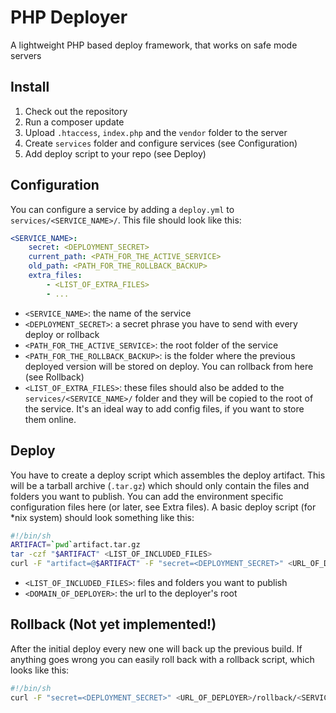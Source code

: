 # PHP Deployer

A lightweight PHP based deploy framework, that works on safe mode servers

## Install

1. Check out the repository
2. Run a composer update
3. Upload `.htaccess`, `index.php` and the `vendor` folder to the server
4. Create `services` folder and configure services (see Configuration)
5. Add deploy script to your repo (see Deploy)

## Configuration

You can configure a service by adding a `deploy.yml` to `services/<SERVICE_NAME>/`.
This file should look like this:

```yaml
<SERVICE_NAME>:
    secret: <DEPLOYMENT_SECRET>
    current_path: <PATH_FOR_THE_ACTIVE_SERVICE>
    old_path: <PATH_FOR_THE_ROLLBACK_BACKUP>
    extra_files:
        - <LIST_OF_EXTRA_FILES>
        - ...
```

- `<SERVICE_NAME>`: the name of the service
- `<DEPLOYMENT_SECRET>`: a secret phrase you have to send with every deploy or rollback
- `<PATH_FOR_THE_ACTIVE_SERVICE>`: the root folder of the service
- `<PATH_FOR_THE_ROLLBACK_BACKUP>`: is the folder where the previous deployed version
will be stored on deploy. You can rollback from here (see Rollback)
- `<LIST_OF_EXTRA_FILES>`: these files should also be added to the `services/<SERVICE_NAME>/`
folder and they will be copied to the root of the service. It's an ideal way to add config
files, if you want to store them online.

## Deploy

You have to create a deploy script which assembles the deploy artifact. This will be a
tarball archive (`.tar.gz`) which should only contain the files and folders you want to publish.
You can add the environment specific configuration files here (or later, see Extra files). A basic
deploy script (for *nix system) should look something like this:

```sh
#!/bin/sh
ARTIFACT=`pwd`artifact.tar.gz
tar -czf "$ARTIFACT" <LIST_OF_INCLUDED_FILES>
curl -F "artifact=@$ARTIFACT" -F "secret=<DEPLOYMENT_SECRET>" <URL_OF_DEPLOYER>/deploy/<SERVICE_NAME>
```

- `<LIST_OF_INCLUDED_FILES>`: files and folders you want to publish
- `<DOMAIN_OF_DEPLOYER>`: the url to the deployer's root

## Rollback (Not yet implemented!)

After the initial deploy every new one will back up the previous build. If anything goes wrong
you can easily roll back with a rollback script, which looks like this:

```sh
#!/bin/sh
curl -F "secret=<DEPLOYMENT_SECRET>" <URL_OF_DEPLOYER>/rollback/<SERVICE_NAME>
```
